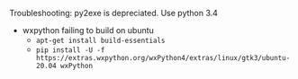 Troubleshooting:
py2exe is depreciated. Use python 3.4

 - wxpython failing to build on ubuntu
   - `apt-get install build-essentials`
   - `pip install -U -f https://extras.wxpython.org/wxPython4/extras/linux/gtk3/ubuntu-20.04 wxPython`